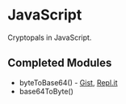 # JavaScript

Cryptopals in JavaScript.

## Completed Modules

* byteToBase64() - [Gist](https://gist.github.com/llzes/24fe0a9b3d786d48f2b3932a633d5b2b), [Repl.it](https://repl.it/@llzes/bytesToBase64)
* base64ToByte()